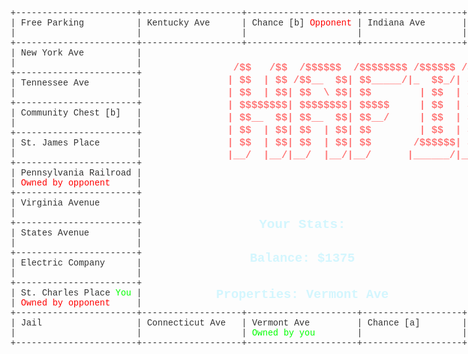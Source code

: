 <style>
.logo {
    white-space: pre;
    font-family: courier;
    font-weight: 800;
    font-size: 16px;
    line-height: 20px;
    color: rgb(255, 120, 120);
    display: block;
    position: absolute;
    top: 130px;
    left: calc(500px + 25 * 3px);
}

.stat-container {
    position: absolute;
    top: 320px;
    display: flex;
    left: calc(370px + 25 * 3px);
    margin-top: 50px;
}

.stats {
    font-family: Courier;
    text-align: center;
    margin-right: 100px;
    width: 500px;
}

.stats h2 {
    margin-bottom: 20px;
    font-weight: 800;
    color: rgba(170, 240, 255, 0.5);
}

.stats h3 {
    line-height: 30px;
    font-size: 20px;
    color: rgba(170, 240, 255, 0.5);
}

p {
    filter: brightness(2);
    white-space: pre;
    font-family: Courier;
     margin-bottom: 50px;
}
</style>

<div class="logo">
 /$$   /$$  /$$$$$$  /$$$$$$$$ /$$$$$$ /$$$$$$$   /$$$$$$  /$$$$$$$   /$$$$$$  /$$   /$$     /$$
| $$  | $$ /$$__  $$| $$_____/|_  $$_/| $$__  $$ /$$__  $$| $$__  $$ /$$__  $$| $$  |  $$   /$$/
| $$  | $$| $$  \ $$| $$        | $$  | $$  \ $$| $$  \ $$| $$  \ $$| $$  \ $$| $$   \  $$ /$$/
| $$$$$$$$| $$$$$$$$| $$$$$     | $$  | $$  | $$| $$  | $$| $$$$$$$/| $$  | $$| $$    \  $$$$/
| $$__  $$| $$__  $$| $$__/     | $$  | $$  | $$| $$  | $$| $$____/ | $$  | $$| $$     \  $$/
| $$  | $$| $$  | $$| $$        | $$  | $$  | $$| $$  | $$| $$      | $$  | $$| $$      | $$
| $$  | $$| $$  | $$| $$       /$$$$$$| $$$$$$$/|  $$$$$$/| $$      |  $$$$$$/| $$$$$$$$| $$
|__/  |__/|__/  |__/|__/      |______/|_______/  \______/ |__/       \______/ |________/|__/
</div><p>+-----------------------+-------------------+---------------------+-------------------+-------------------+-------------------+-------------------+-------------------+---------------------+-------------------+---------------------+
| Free Parking          | Kentucky Ave      | Chance [b] <span style="color: red;">Opponent</span> | Indiana Ave       | Illinois Ave      | B&O Railroad      | Atlantic Ave      | Ventnor Ave       | Water Works         | Marvin Gardens    | Go To Jail          |
|                       |                   |                     |                   |                   |                   |                   |                   |                     |                   |                     |
+-----------------------+-------------------+---------------------+-------------------+-------------------+-------------------+-------------------+-------------------+---------------------+-------------------+---------------------+
| New York Ave          |                                                                                                                                                                                       | Pacific Ave         |
|                       |                                                                                                                                                                                       |                     |
+-----------------------+                                                                                                                                                                                       +---------------------+
| Tennessee Ave         |                                                                                                                                                                                       | North Carolina Ave  |
|                       |                                                                                                                                                                                       |                     |
+-----------------------+                                                                                                                                                                                       +---------------------+
| Community Chest [b]   |                                                                                                                                                                                       | Community Chest [c] |
|                       |                                                                                                                                                                                       |                     |
+-----------------------+                                                                                                                                                                                       +---------------------+
| St. James Place       |                                                                                                                                                                                       | Pennsylvania Ave    |
|                       |                                                                                                                                                                                       |                     |
+-----------------------+                                                                                                                                                                                       +---------------------+
| Pennsylvania Railroad |                                                                                                                                                                                       | Short Line          |
| <span style="color: red;">Owned by opponent</span>     |                                                                                                                                                                                       |                     |
+-----------------------+                                                                                                                                                                                       +---------------------+
| Virginia Avenue       |                                                                                                                                                                                       | Chance [c]          |
|                       |                                                                                                                                                                                       |                     |
+-----------------------+                                                                                                                                                                                       +---------------------+
| States Avenue         |                                                                                                                                                                                       | Park Place          |
|                       |                                                                                                                                                                                       |                     |
+-----------------------+                                                                                                                                                                                       +---------------------+
| Electric Company      |                                                                                                                                                                                       | Luxury Tax          |
|                       |                                                                                                                                                                                       |                     |
+-----------------------+                                                                                                                                                                                       +---------------------+
| St. Charles Place <span style="color: green;">You</span> |                                                                                                                                                                                       | Boardwalk           |
| <span style="color: red;">Owned by opponent</span>     |                                                                                                                                                                                       |                     |
+-----------------------+-------------------+---------------------+-------------------+-------------------+-------------------+-------------------+-------------------+---------------------+-------------------+---------------------+
| Jail                  | Connecticut Ave   | Vermont Ave         | Chance [a]        | Oriental Ave      | Reading Railroad  | Income Tax        | Baltic Ave        | Community Chest [a] | Mediterranean Ave | GO                  |
|                       |                   | <span style="color: green;">Owned by you</span>        |                   |                   |                   |                   |                   |                     |                   |                     |
+-----------------------+-------------------+---------------------+-------------------+-------------------+-------------------+-------------------+-------------------+---------------------+-------------------+---------------------+
<div class="stat-container"><div class="stats"><h2>Your Stats:</h2><h3>Balance: $1375</h3><h3>Properties: Vermont Ave</h3></div><div class="stats"><h2>Opponent's Stats:</h2><h3>Balance: $1185</h3><h3>Properties: St. Charles Place, Pennsylvania Railroad</h3></div></div>